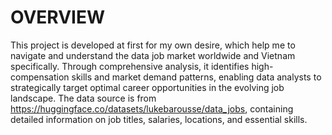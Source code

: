 # OVERVIEW
This project is developed at first for my own desire, which help me to navigate and understand the data job market worldwide and Vietnam specifically. Through comprehensive analysis, it identifies high-compensation skills and market demand patterns, enabling data analysts to strategically target optimal career opportunities in the evolving job landscape.
The data source is from https://huggingface.co/datasets/lukebarousse/data_jobs, containing detailed information on job titles, salaries, locations, and essential skills. 
